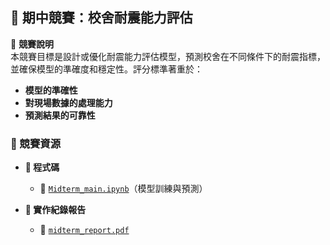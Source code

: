 ## 📌 期中競賽：校舍耐震能力評估  

📢 **競賽說明**  
本競賽目標是設計或優化耐震能力評估模型，預測校舍在不同條件下的耐震指標，並確保模型的準確度和穩定性。評分標準著重於：
- **模型的準確性**
- **對現場數據的處理能力**
- **預測結果的可靠性**


### 📂 競賽資源  

- **📜 程式碼**
  - 🔗 [`Midterm_main.ipynb`](https://github.com/WuRobber/CVMaterial/blob/main/ML%26DL/ML/MidtermCompetition/Midterm_main.ipynb)（模型訓練與預測）  

- **📄 實作紀錄報告**
  - 📑 [`midterm_report.pdf`](https://github.com/WuRobber/CVMaterial/blob/main/ML%26DL/ML/MidtermCompetition/midterm_report.pdf)  


